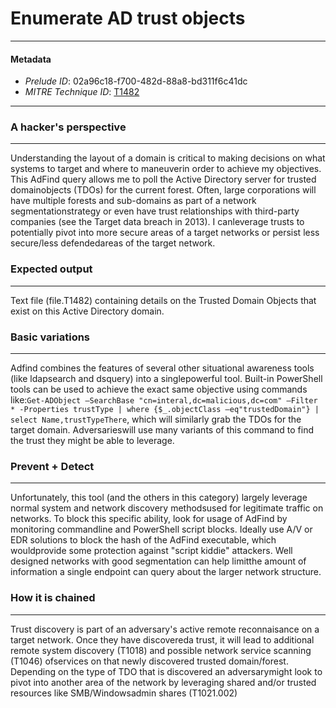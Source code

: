 
# Enumerate AD trust objects

---

#### Metadata

- *Prelude ID*: 02a96c18-f700-482d-88a8-bd311f6c41dc
- *MITRE Technique ID*: [T1482](https://attack.mitre.org/techniques/T1482/)

---

### A hacker's perspective

---

Understanding the layout of a domain is critical to making decisions on what systems to target and where to maneuverin order to achieve my objectives. This AdFind query allows me to poll the Active Directory server for trusted domainobjects (TDOs) for the current forest. Often, large corporations will have multiple forests and sub-domains as part of a network segmentationstrategy or even have trust relationships with third-party companies (see the Target data breach in 2013). I canleverage trusts to potentially pivot into more secure areas of a target networks or persist less secure/less defendedareas of the target network.

### Expected output

---

Text file (file.T1482) containing details on the Trusted Domain Objects that exist on this Active Directory domain.

### Basic variations

---

Adfind combines the features of several other situational awareness tools (like ldapsearch and dsquery) into a singlepowerful tool. Built-in PowerShell tools can be used to achieve the exact same objective using commands like:`Get-ADObject –SearchBase "cn=interal,dc=malicious,dc=com" –Filter * -Properties trustType | where {$_.objectClass –eq"trustedDomain"} | select Name,trustTypeThere`, which will similarly grab the TDOs for the target domain. Adversarieswill use many variants of this command to find the trust they might be able to leverage.

### Prevent + Detect

---

Unfortunately, this tool (and the others in this category) largely leverage normal system and network discovery methodsused for legitimate traffic on networks. To block this specific ability, look for usage of AdFind by monitoring commandline and PowerShell script blocks. Ideally use A/V or EDR solutions to block the hash of the AdFind executable, which wouldprovide some protection against "script kiddie" attackers. Well designed networks with good segmentation can help limitthe amount of information a single endpoint can query about the larger network structure.

### How it is chained

---

Trust discovery is part of an adversary's active remote reconnaisance on a target network. Once they have discovereda trust, it will lead to additional remote system discovery (T1018) and possible network service scanning (T1046) ofservices on that newly discovered trusted domain/forest. Depending on the type of TDO that is discovered an adversarymight look to pivot into another area of the network by leveraging shared and/or trusted resources like SMB/Windowsadmin shares (T1021.002)
